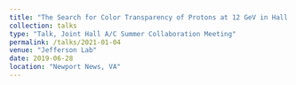 ```yaml
---
title: "The Search for Color Transparency of Protons at 12 GeV in Hall C"
collection: talks
type: "Talk, Joint Hall A/C Summer Collaboration Meeting"
permalink: /talks/2021-01-04
venue: "Jefferson Lab"
date: 2019-06-28
location: "Newport News, VA"
---
```

